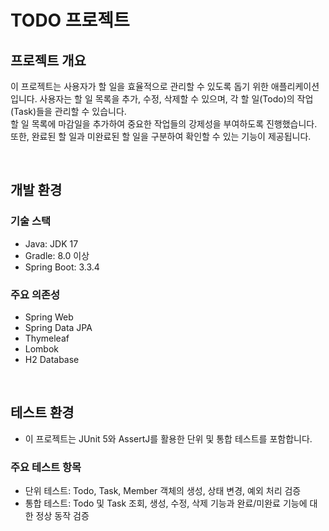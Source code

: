 # TODO 프로젝트

## 프로젝트 개요
이 프로젝트는 사용자가 할 일을 효율적으로 관리할 수 있도록 돕기 위한 애플리케이션입니다.
사용자는 할 일 목록을 추가, 수정, 삭제할 수 있으며, 각 할 일(Todo)의 작업(Task)들을 관리할 수 있습니다.  
할 일 목록에 마감일을 추가하여 중요한 작업들의 강제성을 부여하도록 진행했습니다.
또한, 완료된 할 일과 미완료된 할 일을 구분하여 확인할 수 있는 기능이 제공됩니다.

<br>

## 개발 환경

### 기술 스택
- Java: JDK 17
- Gradle: 8.0 이상
- Spring Boot: 3.3.4

### 주요 의존성
- Spring Web
- Spring Data JPA
- Thymeleaf
- Lombok
- H2 Database

<br>

## 테스트 환경
- 이 프로젝트는 JUnit 5와 AssertJ를 활용한 단위 및 통합 테스트를 포함합니다.

### 주요 테스트 항목
- 단위 테스트: Todo, Task, Member 객체의 생성, 상태 변경, 예외 처리 검증
- 통합 테스트: Todo 및 Task 조회, 생성, 수정, 삭제 기능과 완료/미완료 기능에 대한 정상 동작 검증
